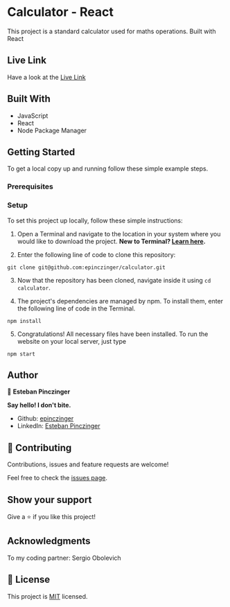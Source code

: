 # Calculator - React

This project is a standard calculator used for maths operations. Built with React


## Live Link

Have a look at the [Live Link](https://calculating.herokuapp.com/)

## Built With

- JavaScript
- React
- Node Package Manager

## Getting Started

To get a local copy up and running follow these simple example steps.

### Prerequisites

### Setup

To set this project up locally, follow these simple instructions:

1. Open a Terminal and navigate to the location in your system where you would like to download the project. **New to Terminal? [Learn here](https://www.freecodecamp.org/news/conquering-the-command-line-f85f5e46c07c/).**

2. Enter the following line of code to clone this repository:

`git clone git@github.com:epinczinger/calculator.git`

3. Now that the repository has been cloned, navigate inside it using `cd calculator`.

4. The project's dependencies are managed by npm. To install them, enter the following line of code in the Terminal.

`npm install`

5. Congratulations! All necessary files have been installed. To run the website on your local server, just type 

`npm start`

## Author

👤 **Esteban Pinczinger**

  **Say hello! I don't bite.**

- Github: [epinczinger](https://github.com/epinczinger)
- LinkedIn: [Esteban Pinczinger](https://www.linkedin.com/in/esteban-pinczinger)

## 🤝 Contributing

Contributions, issues and feature requests are welcome!

Feel free to check the [issues page](https://github.com/epinczinger/calculator/issues).

## Show your support

Give a ⭐️ if you like this project!

## Acknowledgments

To my coding partner: Sergio Obolevich

## 📝 License

This project is [MIT](https://opensource.org/licenses/MIT) licensed.